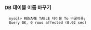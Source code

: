 ### DB 테이블 이름 바꾸기

      mysql> RENAME TABLE 테이블 To 바꿀이름;
      Query OK, 0 rows affected (0.02 sec)
